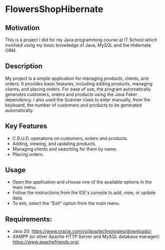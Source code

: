 # FlowersShopHibernate

## Motivation
This is a project I did for my Java programming course at IT School which involved using my basic knowledge of Java, MySQL and the Hidernate ORM.

## Description

My project is a simple application for managing products, clients, and orders. It provides basic features, including adding products, managing clients, and placing orders.
For ease of use, the program automatically generates customers, orders and products using the Java Faker dependency. I also used the Scanner class to enter manually, from the keyboard, the number of customers and products to be generated automatically.


## Key Features
- C.R.U.D. operations on customers, orders and products.
- Adding, viewing, and updating products.
- Managing clients and searching for them by name.
- Placing orders.

## Usage
- Open the application and choose one of the available options in the main menu.
- Follow the instructions from the IDE's console to add, view, or update data.
- To exit, select the "Exit" option from the main menu.


## Requirements:
- Java 20: https://www.oracle.com/ro/java/technologies/downloads/;
- XAMPP (or other Apache HTTP Server and MySQL database manager): https://www.apachefriends.org/.
